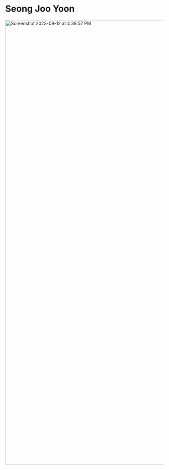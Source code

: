 # Seong Joo Yoon
<img width="1413" alt="Screenshot 2023-09-12 at 4 38 57 PM" src="https://github.com/seongjooy/ECE444-F2023-Assignment1/assets/66128818/d5aa15de-a843-4d2d-8bb7-b26aa08cdbc3">
